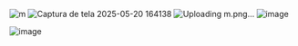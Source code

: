 ![m](https://github.com/user-attachments/assets/fd171571-be43-41f8-9687-f1a40525ca5b)
![Captura de tela 2025-05-20 164138](https://github.com/user-attachments/assets/68d4e475-e99b-4ebe-b0a9-d370d12e42b9)
![Uploading m.png…]()
![image](https://github.com/user-attachments/assets/5fe26d93-9220-417c-9262-47a45d2f96c5)

![image](https://github.com/user-attachments/assets/6ef5fc1a-6d1e-4396-b95e-b7a0a8e849a4)
